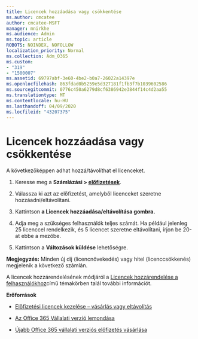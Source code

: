 ```yaml
---
title: Licencek hozzáadása vagy csökkentése
ms.author: cmcatee
author: cmcatee-MSFT
manager: mnirkhe
ms.audience: Admin
ms.topic: article
ROBOTS: NOINDEX, NOFOLLOW
localization_priority: Normal
ms.collection: Adm_O365
ms.custom:
- "319"
- "1500007"
ms.assetid: 69797abf-3e60-4be2-b0a7-26022a14397e
ms.openlocfilehash: 863fdad0b5259e5d327181f1fb3f7b1039602586
ms.sourcegitcommit: 0776c450a6279d8cf6386942e3844f14c4d2aa55
ms.translationtype: MT
ms.contentlocale: hu-HU
ms.lasthandoff: 04/09/2020
ms.locfileid: "43207375"
---
```

# <a name="how-to-add-or-reduce-licenses"></a>Licencek hozzáadása vagy csökkentése

A következőképpen adhat hozzá/távolíthat el licenceket.
  
1. Keresse meg a **Számlázási > [előfizetések](https://portal.office.com/adminportal/home#/subscriptions)**.

2. Válassza ki azt az előfizetést, amelyből licenceket szeretne hozzáadni/eltávolítani.

3. Kattintson **a Licencek hozzáadása/eltávolítása gombra.**

4. Adja meg a szükséges felhasználók teljes számát. Ha például jelenleg 25 licenccel rendelkezik, és 5 licencet szeretne eltávolítani, írjon be 20-at ebbe a mezőbe.

5. Kattintson a **Változások küldése** lehetőségre.

**Megjegyzés:** Minden új díj (licencnövekedés) vagy hitel (licenccsökkenés) megjelenik a következő számlán.

A licencek hozzárendelésének módjáról a [Licencek hozzárendelése a felhasználókhoz](https://docs.microsoft.com/microsoft-365/admin/manage/assign-licenses-to-users)című témakörben talál további információt.

 **Erőforrások**
  
- [Előfizetési licencek kezelése – vásárlás vagy eltávolítás](https://docs.microsoft.com/en-us/microsoft-365/commerce/licenses/buy-licenses)

- [Az Office 365 Vállalati verzió lemondása](https://support.office.com/article/Cancel-Office-365-for-business-b1bc0bef-4608-4601-813a-cdd9f746709a)

- [Újabb Office 365 vállalati verziós előfizetés vásárlása](https://support.office.com/article/Buy-another-Office-365-for-business-subscription-fab3b86c-3359-4042-8692-5d4dc7550b7c)

